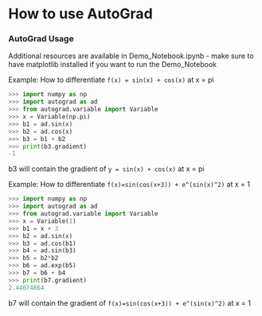 

# How to use AutoGrad


### AutoGrad Usage

Additional resources are available in Demo_Notebook.ipynb - make sure to have matplotlib installed if you want to run the Demo_Notebook

Example: How to differentiate `f(x) = sin(x) + cos(x)` at x = pi

```python
>>> import numpy as np
>>> import autograd as ad
>>> from autograd.variable import Variable
>>> x = Variable(np.pi)
>>> b1 = ad.sin(x)
>>> b2 = ad.cos(x)
>>> b3 = b1 + b2
>>> print(b3.gradient)
-1
```
b3 will contain the gradient of `y = sin(x) + cos(x)` at x = pi


Example: How to differentiate `f(x)=sin(cos(x+3)) + e^(sin(x)^2)` at x = 1

```python
>>> import numpy as np
>>> import autograd as ad
>>> from autograd.variable import Variable
>>> x = Variable(1)
>>> b1 = x + 3
>>> b2 = ad.sin(x)
>>> b3 = ad.cos(b1)
>>> b4 = ad.sin(b3)
>>> b5 = b2*b2
>>> b6 = ad.exp(b5)
>>> b7 = b6 + b4
>>> print(b7.gradient)
2.44674864
```
b7 will contain the gradient of `f(x)=sin(cos(x+3)) + e^(sin(x)^2)` at x = 1
